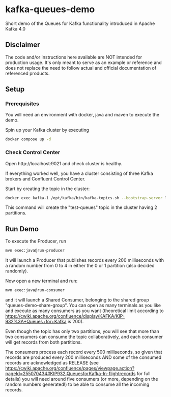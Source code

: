 # kafka-queues-demo
Short demo of the Queues for Kafka functionality introduced in Apache Kafka 4.0

## Disclaimer

The code and/or instructions here available are NOT intended for production usage. It's only meant to serve as an example or reference and does not replace the need to follow actual and official documentation of referenced products.

## Setup

### Prerequisites
You will need an environment with docker, java and maven to execute the demo.

Spin up your Kafka cluster by executing 

```bash
docker compose up -d
```

### Check Control Center

Open http://localhost:9021 and check cluster is healthy.

If everything worked well, you have a cluster consisting of three Kafka brokers and Confluent Control Center.

Start by creating the topic in the cluster:

```bash
docker exec kafka-1 /opt/kafka/bin/kafka-topics.sh --bootstrap-server localhost:19092 --create --topic test-queues --replication-factor 1 --partitions 2
```

This command will create the "test-queues" topic in the cluster having 2 partitions.

## Run Demo

To execute the Producer, run 
```bash
mvn exec:java@run-producer
```

It will launch a Producer that publishes records every 200 milliseconds with a random number from 0 to 4 in either the 0 or 1 partition (also decided randomly).

Now open a new terminal and run:

```bash
mvn exec:java@run-consumer
```

and it will launch a Shared Consumer, belonging to the shared group "queues-demo-share-group". You can open as many terminals as you like and execute as many consumers as you want (theoretical limit according to https://cwiki.apache.org/confluence/display/KAFKA/KIP-932%3A+Queues+for+Kafka is 200). 

Even though the topic has only two partitions, you will see that more than two consumers can consume the topic collaboratively, and each consumer will get records from both partitions.

The consumers process each record every 500 milliseconds, so given that records are produced every 200 milliseconds AND some of the consumed records are acknowledged as RELEASE (see https://cwiki.apache.org/confluence/pages/viewpage.action?pageId=255070434#KIP932:QueuesforKafka-In-flightrecords for full details) you will need around five consumers (or more, depending on the random numbers generated!) to be able to consume all the incoming records. 


